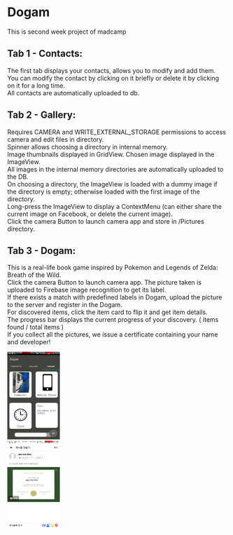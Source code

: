 # Dogam
This is second week project of madcamp

##  Tab 1 - Contacts:
The first tab displays your contacts, allows you to modify and add them.  
You can modify the contact by clicking on it briefly or delete it by clicking on it for a long time.  
All contacts are automatically uploaded to db.

## Tab 2 - Gallery:
Requires CAMERA and WRITE_EXTERNAL_STORAGE permissions to access camera and edit files in directory.  
Spinner allows choosing a directory in internal memory.  
Image thumbnails displayed in GridView. Chosen image displayed in the ImageView.  
All images in the internal memory directories are automatically uploaded to the DB.  
On choosing a directory, the ImageView is loaded with a dummy image if the directory is empty; otherwise loaded with the first image of the directory.  
Long-press the ImageView to display a ContextMenu (can either share the current image on Facebook, or delete the current image).  
Click the camera Button to launch camera app and store in /Pictures directory.

## Tab 3 - Dogam:
This is a real-life book game inspired by Pokemon and Legends of Zelda: Breath of the Wild.  
Click the camera Button to launch camera app. The picture taken is uploaded to Firebase image recognition to get its label.  
If there exists a match with predefined labels in Dogam, upload the picture to the server and register in the Dogam.  
For discovered items, click the item card to flip it and get item details.  
The progress bar displays the current progress of your discovery. ( items found / total items )  
If you collect all the pictures, we issue a certificate containing your name and developer!

<img src="./demo1.jpg" width="120px" height="200px"></img><br/>
<img src="./demo2.jpg" width="120px" height="200px"></img><br/>